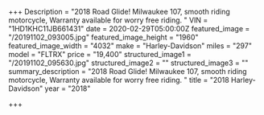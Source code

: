 +++
Description = "2018 Road Glide! Milwaukee 107, smooth riding motorcycle, Warranty available for worry free riding. "
VIN = "1HD1KHC11JB661431"
date = 2020-02-29T05:00:00Z
featured_image = "/20191102_093005.jpg"
featured_image_height = "1960"
featured_image_width = "4032"
make = "Harley-Davidson"
miles = "297"
model = "FLTRX"
price = "19,400"
structured_image1 = "/20191102_095630.jpg"
structured_image2 = ""
structured_image3 = ""
summary_description = "2018 Road Glide! Milwaukee 107, smooth riding motorcycle, Warranty available for worry free riding. "
title = "2018 Harley-Davidson"
year = "2018"

+++
